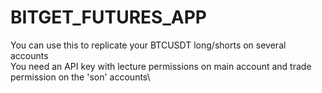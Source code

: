 # BITGET_FUTURES_APP
 
You can use this to replicate your BTCUSDT long/shorts on several accounts\
You need an API key with lecture permissions on main account and trade permission on the 'son' accounts\